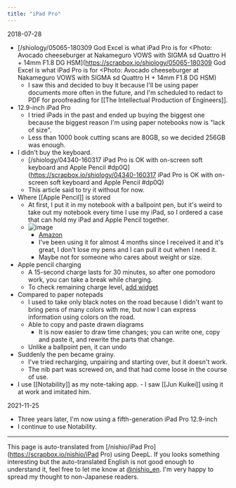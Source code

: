 ```yaml
---
title: "iPad Pro"
---
```


2018-07-28
- [/shiology/05065-180309 God Excel is what iPad Pro is for <Photo: Avocado cheeseburger at Nakameguro VOWS with SIGMA sd Quattro H + 14mm F1.8 DG HSM](https://scrapbox.io/shiology/05065-180309 God Excel is what iPad Pro is for <Photo: Avocado cheeseburger at Nakameguro VOWS with SIGMA sd Quattro H + 14mm F1.8 DG HSM)
    - I saw this and decided to buy it because I'll be using paper documents more often in the future, and I'm scheduled to redact to PDF for proofreading for [[The Intellectual Production of Engineers]].
- 12.9-inch iPad Pro
    - I tried iPads in the past and ended up buying the biggest one because the biggest reason I'm using paper notebooks now is "lack of size".
    - Less than 1000 book cutting scans are 80GB, so we decided 256GB was enough.
- I didn't buy the keyboard.
    - [/shiology/04340-160317 iPad Pro is OK with on-screen soft keyboard and Apple Pencil #dp0Q](https://scrapbox.io/shiology/04340-160317 iPad Pro is OK with on-screen soft keyboard and Apple Pencil #dp0Q)
    - This article said to try it without for now.
- Where [[Apple Pencil]] is stored
    - At first, I put it in my notebook with a ballpoint pen, but it's weird to take out my notebook every time I use my iPad, so I ordered a case that can hold my iPad and Apple Pencil together.
    - ![image](https://gyazo.com/fa9cab4afecf222c98aa8cf4724aec30/thumb/1000)
        - [Amazon](https://amzn.to/2mM0VWK)
        - I've been using it for almost 4 months since I received it and it's great, I don't lose my pens and I can pull it out when I need it.
        - Maybe not for someone who cares about weight or size.
- Apple pencil charging
    - A 15-second charge lasts for 30 minutes, so after one pomodoro work, you can take a break while charging.
    - To check remaining charge level, [add widget](http://sumaoji.com/apple-pencil-battery-zanryou-10984)
- Compared to paper notepads
    - I used to take only black notes on the road because I didn't want to bring pens of many colors with me, but now I can express information using colors on the road.
    - Able to copy and paste drawn diagrams
        - It is now easier to draw time changes; you can write one, copy and paste it, and rewrite the parts that change.
    - Unlike a ballpoint pen, it can undo
- Suddenly the pen became grainy.
    - I've tried recharging, unpairing and starting over, but it doesn't work.
    - The nib part was screwed on, and that had come loose in the course of use.
- I use [[Notability]] as my note-taking app.
        - I saw [[Jun Kuikei]] using it at work and imitated him.

2021-11-25
- Three years later, I'm now using a fifth-generation iPad Pro 12.9-inch
- I continue to use Notability.

---
This page is auto-translated from [/nishio/iPad Pro](https://scrapbox.io/nishio/iPad Pro) using DeepL. If you looks something interesting but the auto-translated English is not good enough to understand it, feel free to let me know at [@nishio_en](https://twitter.com/nishio_en). I'm very happy to spread my thought to non-Japanese readers.